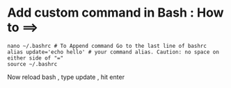 # Add custom command in Bash : How to ==> 
```
nano ~/.bashrc # To Append command Go to the last line of bashrc
alias update='echo hello' # your command alias. Caution: no space on either side of "="
source ~/.bashrc
```
Now reload bash , type update , hit enter

